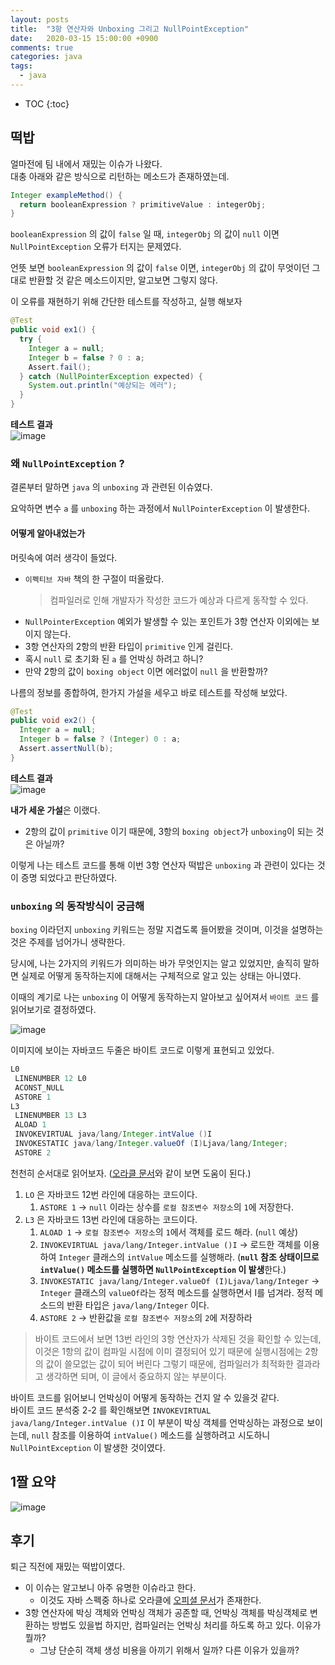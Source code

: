 ```yaml
---
layout: posts
title:  "3항 연산자와 Unboxing 그리고 NullPointException"
date:   2020-03-15 15:00:00 +0900
comments: true
categories: java
tags: 
  - java
---
```


* TOC
{:toc}


## 떡밥

얼마전에 팀 내에서 재밌는 이슈가 나왔다.  
대충 아래와 같은 방식으로 리턴하는 메소드가 존재하였는데.  
``` java
Integer exampleMethod() {
  return booleanExpression ? primitiveValue : integerObj;
}
```

`booleanExpression` 의 값이 `false` 일 때, `integerObj` 의 값이 `null` 이면 `NullPointException` 오류가 터지는 문제였다.

언뜻 보면 `booleanExpression` 의 값이 `false` 이면, `integerObj` 의 값이 무엇이던 그대로 반환할 것 같은 메소드이지만, 알고보면 그렇지 않다.

이 오류를 재현하기 위해 간단한 테스트를 작성하고, 실행 해보자
``` java
@Test
public void ex1() {
  try {
    Integer a = null;
    Integer b = false ? 0 : a;
    Assert.fail();
  } catch (NullPointerException expected) {
    System.out.println("예상되는 에러");
  }
}
 ```

 **테스트 결과**  
![image](https://user-images.githubusercontent.com/25237661/76698396-bb0da900-66e5-11ea-9b27-9ef98bcbdacd.png)

### 왜 `NullPointException` ?

결론부터 말하면 `java` 의 `unboxing` 과 관련된 이슈였다.

요악하면 변수 `a` 를 `unboxing` 하는 과정에서 `NullPointerException` 이 발생한다.

#### 어떻게 알아내었는가

머릿속에 여러 생각이 들었다.

- `이펙티브 자바` 책의 한 구절이 떠올랐다. 
    > 컴파일러로 인해 개발자가 작성한 코드가 예상과 다르게 동작할 수 있다.
- `NullPointerException` 예외가 발생할 수 있는 포인트가 3항 연산자 이외에는 보이지 않는다.
- 3항 연산자의 2항의 반환 타입이 `primitive` 인게 걸린다.
- 혹시 `null` 로 초기화 된 `a` 를 언박싱 하려고 하니?
- 만약 2항의 값이 `boxing object` 이면 에러없이 `null` 을 반환할까?

나름의 정보를 종합하여, 한가지 가설을 세우고 바로 테스트를 작성해 보았다.  
``` java
@Test
public void ex2() {
  Integer a = null;
  Integer b = false ? (Integer) 0 : a;
  Assert.assertNull(b);
}
```

**테스트 결과**  
![image](https://user-images.githubusercontent.com/25237661/76698556-bfd35c80-66e7-11ea-84cb-b4754df909f0.png)

**내가 세운 가설**은 이랬다.  
- 2항의 값이 `primitive` 이기 때문에, 3항의 `boxing object`가 `unboxing`이 되는 것은 아닐까?

이렇게 나는 테스트 코드를 통해 이번 3항 연산자 떡밥은 `unboxing` 과 관련이 있다는 것이 증명 되었다고 판단하였다.

### `unboxing` 의 동작방식이 궁금해

`boxing` 이라던지 `unboxing` 키워드는 정말 지겹도록 들어봤을 것이며, 이것을 설명하는 것은 주제를 넘어가니 생략한다.

당시에, 나는 2가지의 키워드가 의미하는 바가 무엇인지는 알고 있었지만, 솔직히 말하면 실제로 어떻게 동작하는지에 대해서는 구체적으로 알고 있는 상태는 아니였다.

이때의 계기로 나는 `unboxing` 이 어떻게 동작하는지 알아보고 싶어져서 `바이트 코드` 를 읽어보기로 결정하였다.

![image](https://user-images.githubusercontent.com/25237661/76698970-c5cb3c80-66eb-11ea-8627-85a41970551e.png)

이미지에 보이는 자바코드 두줄은 바이트 코드로 이렇게 표현되고 있었다.
``` java
L0
 LINENUMBER 12 L0
 ACONST_NULL
 ASTORE 1
L3
 LINENUMBER 13 L3
 ALOAD 1
 INVOKEVIRTUAL java/lang/Integer.intValue ()I
 INVOKESTATIC java/lang/Integer.valueOf (I)Ljava/lang/Integer;
 ASTORE 2
```
천천히 순서대로 읽어보자. ([오라클 문서](https://docs.oracle.com/javase/specs/jvms/se7/html/jvms-6.html#jvms-6.5.astore)와 같이 보면 도움이 된다.)
1. `LO` 은 자바코드 12번 라인에 대응하는 코드이다. 
    1. `ASTORE 1` -> `null` 이라는 상수를 `로컬 참조변수 저장소`의 `1`에 저장한다. 
2. `L3` 은 자바코드 13번 라인에 대응하는 코드이다.
    1. `ALOAD 1` -> `로컬 참조변수 저장소`의 `1`에서 객체를 로드 해라. (`null` 예상)
    1. `INVOKEVIRTUAL java/lang/Integer.intValue ()I` -> 로드한 객체를 이용하여 `Integer` 클래스의 `intValue` 메소드를 실행해라. (**`null` 참조 상태이므로 `intValue()` 메소드를 실행하면 `NullPointException` 이 발생**한다.)
    1. `INVOKESTATIC java/lang/Integer.valueOf (I)Ljava/lang/Integer` -> `Integer` 클래스의 `valueOf`라는 정적 메소드를 실행하면서 I를 넘겨라. 정적 메소드의 반환 타입은 `java/lang/Integer` 이다.
    1. `ASTORE 2` -> 반환값을 `로컬 참조변수 저장소`의 `2`에 저장하라

> 바이트 코드에서 보면 13번 라인의 3항 연산자가 삭제된 것을 확인할 수 있는데, 이것은 1항의 값이 컴파일 시점에 이미 결정되어 있기 때문에 실행시점에는 2항의 값이 쓸모없는 값이 되어 버린다 그렇기 때문에, 컴파일러가 최적화한 결과라고 생각하면 되며, 이 글에서 중요하지 않는 부분이다.

바이트 코드를 읽어보니 언박싱이 어떻게 동작하는 건지 알 수 있을것 같다.  
바이트 코드 분석중 2-2 를 확인해보면 `INVOKEVIRTUAL java/lang/Integer.intValue ()I` 이 부분이 박싱 객체를 언박싱하는 과정으로 보이는데, `null` 참조를 이용하여 `intValue()` 메소드를 실행하려고 시도하니 `NullPointException` 이 발생한 것이였다.

## 1짤 요약  
![image](https://user-images.githubusercontent.com/25237661/76700066-e9e04b00-66f6-11ea-9263-1f4f049917a3.png)


## 후기
퇴근 직전에 재밌는 떡밥이였다.
- 이 이슈는 알고보니 아주 유명한 이슈라고 한다. 
    - 이것도 자바 스펙중 하나로 오라클에 [오피셜 문서](https://docs.oracle.com/javase/specs/jls/se8/html/jls-15.html#jls-15.25)가 존재한다.
- 3항 연산자에 박싱 객체와 언박싱 객체가 공존할 때, 언박싱 객체를 박싱객체로 변환하는 방법도 있을법 하지만, 컴파일러는 언박싱 처리를 하도록 하고 있다. 이유가 뭘까?
    - 그냥 단순히 객체 생성 비용을 아끼기 위해서 일까? 다른 이유가 있을까?